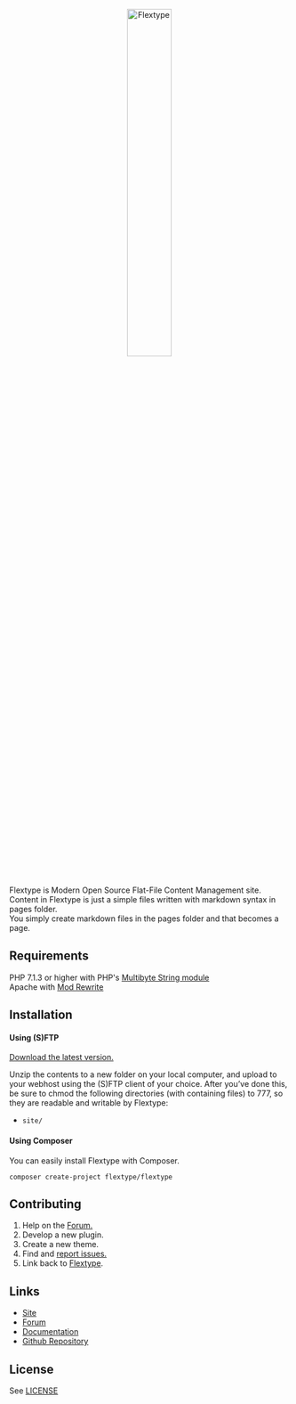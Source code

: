 <p align="center">
    <img src="https://github.com/flextype/flextype/blob/dev/flextype.jpg?raw=true" alt="Flextype" width="40%" height="40%" />
</p>

Flextype is Modern Open Source Flat-File Content Management site.  
Content in Flextype is just a simple files written with markdown syntax in pages folder.   
You simply create markdown files in the pages folder and that becomes a page.

## Requirements
PHP 7.1.3 or higher with PHP's [Multibyte String module](http://php.net/mbstring)   
Apache with [Mod Rewrite](http://httpd.apache.org/docs/current/mod/mod_rewrite.html)  

## Installation

#### Using (S)FTP

[Download the latest version.](http://flextype.org/download)  

Unzip the contents to a new folder on your local computer, and upload to your webhost using the (S)FTP client of your choice. After you’ve done this, be sure to chmod the following directories (with containing files) to 777, so they are readable and writable by Flextype:  
* `site/`

#### Using Composer

You can easily install Flextype with Composer.

```
composer create-project flextype/flextype
```

## Contributing
1. Help on the [Forum.](http://forum.flextype.org)
2. Develop a new plugin.
3. Create a new theme.
4. Find and [report issues.](https://github.com/flextype/flextype/issues)
5. Link back to [Flextype](http://flextype.org).

## Links
- [Site](http://flextype.org)
- [Forum](http://forum.flextype.org)
- [Documentation](http://flextype.org/documentation)
- [Github Repository](https://github.com/flextype/flextype)

## License
See [LICENSE](https://github.com/flextype/flextype/blob/master/LICENSE.md)
